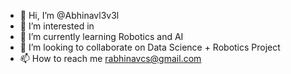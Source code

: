 - 👋 Hi, I’m @Abhinavl3v3l
- 👀 I’m interested in 
- 🌱 I’m currently learning Robotics and AI
- 💞️ I’m looking to collaborate on Data Science + Robotics Project
- 📫 How to reach me rabhinavcs@gmail.com

<!---
Abhinavl3v3l/Abhinavl3v3l is a ✨ special ✨ repository because its `README.md` (this file) appears on your GitHub profile.
You can click the Preview link to take a look at your changes.
--->
